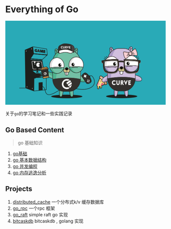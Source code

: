 # Everything of Go

![](https://raw.githubusercontent.com/codeflysafe/gitalk/main/img/20220412141107.png)

关于`go`的学习笔记和一些实践记录

## Go Based Content
> go 基础知识

1. [go基础](go-notes/chapter_1/1-基础.md)
2. [go 基本数据结构](go-notes/chapter_3/readme.md)
3. [go 并发编程](go-notes/chapter_4/readme.md)
4. [go 内存逃逸分析](go-notes/chaper_2/内存逃逸.md)

## Projects
1. [distributed_cache](distributed_cache/README.md)
    一个分布式k/v 缓存数据库
2. [go_rpc](go_rpc/readme.md)
    一个rpc 框架
3. [go_raft](go_raft/readme.md)
   simple raft go 实现
4. [bitcaskdb](db/bitcaskdb/readme.md)
   bitcaskdb , golang 实现

